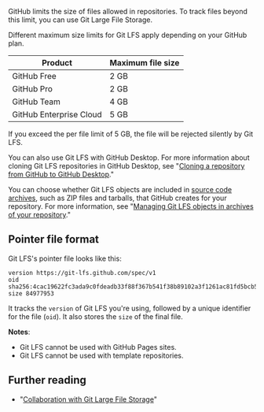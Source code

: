 
GitHub limits the size of files allowed in repositories. To track files beyond this limit, you can use Git Large File Storage.

Different maximum size limits for Git LFS apply depending on your GitHub plan.

| Product                   | Maximum file size |
|---------------------------|-------------------|
| GitHub Free               | 2 GB              |
| GitHub Pro                | 2 GB              |
| GitHub Team               | 4 GB              |
| GitHub Enterprise Cloud   | 5 GB              |

If you exceed the per file limit of 5 GB, the file will be rejected silently by Git LFS.

You can also use Git LFS with GitHub Desktop. For more information about cloning Git LFS repositories in GitHub Desktop, see "[Cloning a repository from GitHub to GitHub Desktop](/en/desktop/adding-and-cloning-repositories/cloning-a-repository-from-github-to-github-desktop)."

You can choose whether Git LFS objects are included in [source code archives](/en/repositories/working-with-files/using-files/downloading-source-code-archives), such as ZIP files and tarballs, that GitHub creates for your repository. For more information, see "[Managing Git LFS objects in archives of your repository](/en/repositories/managing-your-repositorys-settings-and-features/managing-repository-settings/managing-git-lfs-objects-in-archives-of-your-repository)."

## Pointer file format

Git LFS's pointer file looks like this:

```plaintext
version https://git-lfs.github.com/spec/v1
oid sha256:4cac19622fc3ada9c0fdeadb33f88f367b541f38b89102a3f1261ac81fd5bcb5
size 84977953
```

It tracks the `version` of Git LFS you're using, followed by a unique identifier for the file (`oid`). It also stores the `size` of the final file.

**Notes**:
- Git LFS cannot be used with GitHub Pages sites.
- Git LFS cannot be used with template repositories.

## Further reading

- "[Collaboration with Git Large File Storage](Collaboration%20with%20Git%20Large%20File%20Storage.md)"
